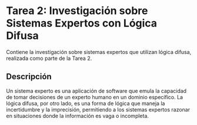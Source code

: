 # Tarea 2: Investigación sobre Sistemas Expertos con Lógica Difusa

Contiene la investigación sobre sistemas expertos que utilizan lógica difusa, realizada como parte de la Tarea 2.

## Descripción

Un sistema experto es una aplicación de software que emula la capacidad de tomar decisiones de un experto humano en un dominio específico. La lógica difusa, por otro lado, es una forma de lógica que maneja la incertidumbre y la imprecisión, permitiendo a los sistemas expertos razonar en situaciones donde la información es vaga o incompleta.
